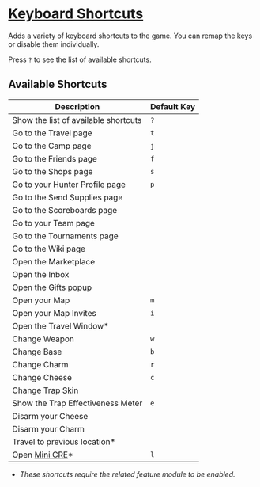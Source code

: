 # [Keyboard Shortcuts](https://www.mousehuntgame.com/preferences.php?tab=mousehunt-improved-settings#mousehunt-improved-settings-feature-keyboard-shortcuts)

Adds a variety of keyboard shortcuts to the game. You can remap the keys or disable them individually.

Press `?` to see the list of available shortcuts.

## Available Shortcuts

| Description | Default Key |
| --- | --- |
|Show the list of available shortcuts|`?`|
|Go to the Travel page|`t`|
|Go to the Camp page|`j`|
|Go to the Friends page|`f`|
|Go to the Shops page|`s`|
|Go to your Hunter Profile page|`p`|
|Go to the Send Supplies page||
|Go to the Scoreboards page||
|Go to your Team page||
|Go to the Tournaments page||
|Go to the Wiki page||
|Open the Marketplace||
|Open the Inbox||
|Open the Gifts popup||
|Open your Map|`m`|
|Open your Map Invites|`i`|
|Open the Travel Window*||
|Change Weapon|`w`|
|Change Base|`b`|
|Change Charm|`r`|
|Change Cheese|`c`|
|Change Trap Skin||
|Show the Trap Effectiveness Meter|`e`|
|Disarm your Cheese||
|Disarm your Charm||
|Travel to previous location*||
|Open [Mini CRE](https://greasyfork.org/en/scripts/447193-mh-minluck-cre-tool-v2-0-new)*|`l`|

* _These shortcuts require the related feature module to be enabled._
